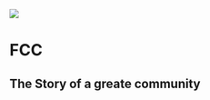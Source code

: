 ![](https://i0.wp.com/www.samuelpath.com/wp-content/uploads/2017/06/FCC-logo.png?w=525)

# FCC
## The Story of a greate community
